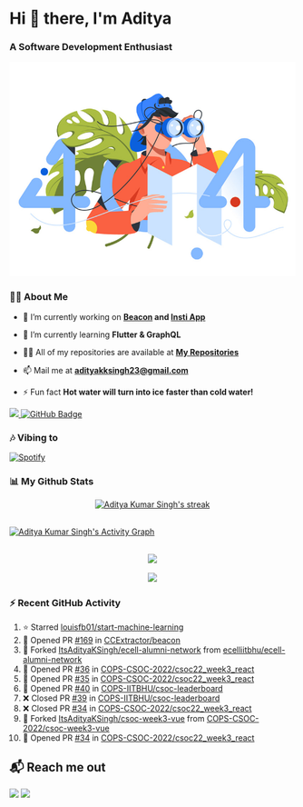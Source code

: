 <h1 align="left"> Hi 👋 there, I'm Aditya</h1>
<!-- <p align="center">
    
[![Typing SVG](https://readme-typing-svg.herokuapp.com?color=%2336BCF7&size=40&center=true&lines=Hi+There!;I'm+Aditya)](https://git.io/typing-svg)
    
</p> -->
<h3 align="left">A Software Development Enthusiast</h3>
<img src="./aditya-home.jpg" />

### 🙋‍♂️ About Me

- 🔭 I’m currently working on **[Beacon](https://github.com/CCExtractor/beacon) and [Insti App](https://github.com/IIT-BHU-InstiApp/IIT-BHU-app)**

- 🌱 I’m currently learning **Flutter & GraphQL**

- 👨‍💻 All of my repositories are available at **[My Repositories](https://github.com/ItsAdityaKSingh?tab=repositories)**

- 📫 Mail me at **adityakksingh23@gmail.com**

- ⚡ Fun fact **Hot water will turn into ice faster than cold water!**


<p align="left">
<a href="https://github.com/ItsAdityaKSingh/github-profile-views-counter">
    <img src="https://komarev.com/ghpvc/?username=itsadityaksingh">
</a> <a href="https://github.com/itsadityaksingh?tab=followers"><img src="https://img.shields.io/github/followers/itsadityaksingh?label=Followers&style=social" alt="GitHub Badge"></a>
</p>
  
### 🎶 Vibing to
[![Spotify](https://spotify-live.vercel.app/api/spotify)](https://open.spotify.com/artist/6VuMaDnrHyPL1p4EHjYLi7?si=3cl_3ZkyRLWj-AUGzT867g)

### 📊 My Github Stats
<!-- [![𝚝𝚛𝚘𝚙𝚑𝚢](https://github-profile-trophy.vercel.app/?username=ItsAdityaKSingh&column=8&margin-w=15&margin-h=15&no-bg=true&no-frame=true&theme=juicyfresh)](https://github.com/ItsAdityaKSingh)

<p align="center">
  <a>
    <img height="150" width="150" src="https://github.com/JayantGoel001/JayantGoel001/blob/master/PNG/left.png">
    <img align="center" src="https://github-readme-streak-stats.herokuapp.com/?user=ItsAdityaKSingh&theme=dark&hide_border=true"/>
    <img height="150" width="150" src="https://github.com/JayantGoel001/JayantGoel001/blob/master/PNG/right.png">
  </a>
</p> -->

<p align="center">
    <a href="https://github.com/SubhamRaoniar28/github-readme-streak-stats">
        <img title="🔥 Get streak stats for your profile at git.io/streak-stats" alt="Aditya Kumar Singh's streak" src="https://github-readme-streak-stats.herokuapp.com/?user=ItsAdityaKSingh&theme=highcontrast&hide_border=true&background=0D1117"/>
    </a>
</p>



<br/>
<a href="https://github.com/kailash360/github-readme-activity-graph"><img alt="Aditya Kumar Singh's Activity Graph" src="https://activity-graph.herokuapp.com/graph?username=itsadityaksingh&bg_color=0D1117&color=FF8539&line=FF8539&point=FFFFFF&hide_border=true" /></a>
<br/>
<br/>
<p align="center"><img src="https://github-readme-stats.vercel.app/api/top-langs/?username=itsadityaksingh&layout=compact"/></p>
<p align="center"><img src="https://github-readme-stats.vercel.app/api?username=ItsAdityaKSingh&show_icons=true&theme=swift" /></p>

### ⚡ Recent GitHub Activity
<!--RECENT_ACTIVITY:start-->
1. ⭐ Starred [louisfb01/start-machine-learning](https://github.com/louisfb01/start-machine-learning)
2. 💪 Opened PR [#169](https://github.com/CCExtractor/beacon/pull/169) in [CCExtractor/beacon](https://github.com/CCExtractor/beacon)
3. 🔱 Forked [ItsAdityaKSingh/ecell-alumni-network](https://github.com/ItsAdityaKSingh/ecell-alumni-network) from [ecelliitbhu/ecell-alumni-network](https://github.com/ecelliitbhu/ecell-alumni-network)
4. 💪 Opened PR [#36](https://github.com/COPS-CSOC-2022/csoc22_week3_react/pull/36) in [COPS-CSOC-2022/csoc22_week3_react](https://github.com/COPS-CSOC-2022/csoc22_week3_react)
5. 💪 Opened PR [#35](https://github.com/COPS-CSOC-2022/csoc22_week3_react/pull/35) in [COPS-CSOC-2022/csoc22_week3_react](https://github.com/COPS-CSOC-2022/csoc22_week3_react)
6. 💪 Opened PR [#40](https://github.com/COPS-IITBHU/csoc-leaderboard/pull/40) in [COPS-IITBHU/csoc-leaderboard](https://github.com/COPS-IITBHU/csoc-leaderboard)
7. ❌ Closed PR [#39](https://github.com/COPS-IITBHU/csoc-leaderboard/pull/39) in [COPS-IITBHU/csoc-leaderboard](https://github.com/COPS-IITBHU/csoc-leaderboard)
8. ❌ Closed PR [#34](https://github.com/COPS-CSOC-2022/csoc22_week3_react/pull/34) in [COPS-CSOC-2022/csoc22_week3_react](https://github.com/COPS-CSOC-2022/csoc22_week3_react)
9. 🔱 Forked [ItsAdityaKSingh/csoc-week3-vue](https://github.com/ItsAdityaKSingh/csoc-week3-vue) from [COPS-CSOC-2022/csoc-week3-vue](https://github.com/COPS-CSOC-2022/csoc-week3-vue)
10. 💪 Opened PR [#34](https://github.com/COPS-CSOC-2022/csoc22_week3_react/pull/34) in [COPS-CSOC-2022/csoc22_week3_react](https://github.com/COPS-CSOC-2022/csoc22_week3_react)
<!--RECENT_ACTIVITY:end-->



## 📬 Reach me out
<p align="left">
<a href = "https://www.linkedin.com/in/itsadityaksingh/"><img src="https://img.icons8.com/fluent/48/000000/linkedin.png"/></a>
<a href = "https://www.instagram.com/itsadityaksingh/"><img src="https://img.icons8.com/fluent/48/000000/instagram-new.png"/></a>
</p>
